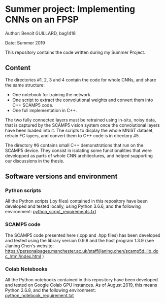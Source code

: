 # Summer project: Implementing CNNs on an FPSP
Author: Benoît GUILLARD, bag1418

Date: Summer 2019

This repository contains the code written during my Summer Project.

## Content
The directories #1, 2, 3 and 4 contain the code for whole CNNs, and share the same structure:
 * One notebook for training the network.
 * One script to extract the convolutional weights and convert them into C++ SCAMP5 code.
 * One full implementation in C++.

The two fully connected layers must be retrained using in-situ, noisy data, that is captured by the SCAMP5 vision system once the convolutional layers have been loaded into it. The scripts to display the whole MNIST dataset, retrain FC layers, and convert them to C++ code is in directory #5.

The directory #6 contains small C++ demonstrations that run on the SCAMP5 device. They consist in isolating some functionalities that were developped as parts of whole CNN architectures, and helped supporting our discussions in the thesis.

## Software versions and environment
### Python scripts
All the Python scripts (.py files) contained in this repository have been developed and tested locally, using Python 3.6.6, and the following environment: [python_script_requirements.txt](/python_script_requirements.txt)

### SCAMP5 code
The SCAMP5 code presented here (.cpp and .hpp files) has been developed and tested using the library version 0.9.8 and the host program 1.3.9 (see Jianing Chen's website: https://personalpages.manchester.ac.uk/staff/jianing.chen/scamp5d_lib_doc_html/index.html  )

### Colab Notebooks
All the Python notebooks contained in this repository have been developed and tested on Google Colab GPU instances. As of August 2019, this means Python 3.6.8, and the following environment: [python_notebook_requirement.txt](/python_notebook_requirement.txt)


